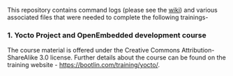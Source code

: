 This repository contains command logs (please see the [wiki](https://github.com/muntasir-hossain/training/wiki)) and various associated files that were needed to complete the following trainings-
### 1. Yocto Project and OpenEmbedded development course 
The course material is offered under the Creative Commons Attribution-ShareAlike 3.0 license. Further details about the course can be found on the training website - https://bootlin.com/training/yocto/. 
